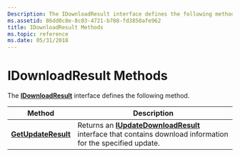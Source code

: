 ```yaml
---
Description: The IDownloadResult interface defines the following method.
ms.assetid: 86dd0c8e-8c03-4721-b708-fd3850afe962
title: IDownloadResult Methods
ms.topic: reference
ms.date: 05/31/2018
---
```


# IDownloadResult Methods

The [**IDownloadResult**](/windows/desktop/api/Wuapi/nn-wuapi-idownloadresult) interface defines the following method.



| Method                                                     | Description                                                                                                                              |
|------------------------------------------------------------|------------------------------------------------------------------------------------------------------------------------------------------|
| [**GetUpdateResult**](/windows/desktop/api/Wuapi/nf-wuapi-idownloadresult-getupdateresult) | Returns an [**IUpdateDownloadResult**](/windows/desktop/api/Wuapi/nn-wuapi-iupdatedownloadresult) interface that contains download information for the specified update. |



 

 

 



